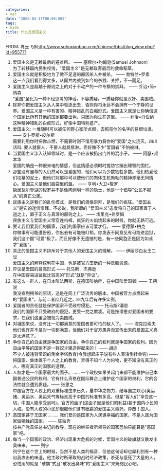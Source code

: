 ```yaml
---
categories:
- var
date: "2008-04-17T00:00:00Z"
tags:
- made
title: 什么是爱国主义
---
```


FROM: 冉云飞@http://www.sohoxiaobao.com/chinese/bbs/blog_view.php?id=955771

1. 爱国主义是无赖最后的避难所。 —— 塞缪尔•约翰逊(Samuel Johnson)  
为了转移国内民生视线，"爱国主义"是无赖政客最后的救命稻草。
2. 爱国主义就是积极地为了微不足道的原因杀人并被杀。 —— 勃特兰•罗素  
这一点我们看到得太多，从国共内战到如今的杀戮、关押，不一而足。
3. 爱国主义是超越于原则之上的对于不动产的一种专横的崇拜。 —— 乔治•简•纳森  
"爱国"圣化为一种不经思考的神话，不容质疑，一质疑你就是汉奸、卖国贼。
4. 除非你把爱国主义从人类中驱逐出去，否则你将永远不会拥有一个宁静的世界。爱国主义是一种有害的、精神错乱的白痴形式。爱国主义就是让你确信这个国家比所有其他的国家都要出色，只因为你生在这里。 —— 乔治•肖伯纳  
这种精神错乱的白痴形式，好像中国特别盛产。
5. 爱国主义: 一堆随时可以被任何野心家所点燃，去照亮他的名字的易燃垃圾。 —— 安卜罗斯•皮尔斯  
需要利用你时把你点燃，不需要时则不惜用暴力将你的"爱国"之火浇灭。四川话叫: 要人就要人，不要人就屙尿淋。但好像不少"爱国者"不怕被淋。
6. 当爱国主义涉入认知领域时，是一个应该被扔出门外的混小子。 —— 阿瑟•叔本华  
爱国的确是一种很来电的情感，但这情感必须时时提防它蹦出理智的围栏。
7. 那些没有自尊的人仍然可以是爱国的，他们可以为少数牺牲多数。他们热爱他们坟墓的泥土，但他们对那种可以使他们的肉体生机勃勃的精神却毫无同情心。爱国主义是他们脑袋里的蛆。 —— 亨利•大卫•梭罗  
隐居瓦尔登湖的梭罗并不是像陶渊明一样的隐士，他是一个倡导"公民不服从"的真正公民。
8. 民族主义是我们的乱伦模式，是我们的偶像崇拜，是我们的疯狂。"爱国主义"是它的迷信崇拜。不必说，我所谓的 "爱国主义"态度将自己的国家置于人道之上，置于正义与真理的原则之上。 —— 埃里克•弗罗姆  
民族主义与爱国主义常穿连裆裤，疯狂的火焰烧起来的时候，你就无路可逃。
9. 要让我们爱我们的国家，我们的国家应该可爱才行。 —— 爱德蒙•柏克  
你做事有可能遭告密，你出去有可能被盯梢，你发表不同意见有可能进监狱，我们这个国"可爱"极了。而且好像不无遗憾的是，有一些同胞正是因为如此才"爱国"。
10. 真正的爱国主义不排斥对于其他人的爱国主义的理解。 —— 伊丽莎白女王二世  
爱国主义的解释权利在中国，也是被官方垄断的一种洗脑资源。
11. 异议是爱国的最高形式 —— 托马斯．杰弗逊  
在中国容易进监狱比较高的"形式"就是"异议"。
12. 有这么一群人，在日本叫法西斯，在德国叫纳粹，在中国叫爱国者!  —— 王朔说  
我没查到朔爷的原话，这是在网上广泛流传的版本。中国被官方点燃起来的"爱国者"，与前二者庶几近之，四九年后有许多实例。
13. 爱国者的责任就是保护国家不受政府侵犯。 —— 托马斯?潘恩  
我们的国家不只受政府的侵犯，更受一党之欺凌。可是按潘恩对爱国者的要求，在我们这里会被视为卖国贼。
14. 对祖国来说，没有比一切都满意的爱国者更可怕的敌人了。 —— 涅克拉索夫  
他们也许并不是对一切都满意，但他们对于官方愚弄而宣传出来的爱国主义真是太满意了。
15. 争你自己的自由就是争国家的自由，争你自己的权利就是争国家的权利。因为自由平等的国家不是一群奴才建造得起来的！ —— 胡适  
不少人被违背常识的倒金字塔教育(令我想起庄子说有些人表演倒挂金钩) —— 把国家、集体置于个人之上的教育，弄得不知个人为何物，更不知没有真正的人，哪有真正的国家的道理。
16. 人权才是一个国家最大的面子。…… 一个政权如果关起门来都不能维护自己本国普通公民的权利，它有什么资格在国际舞台上维护这个国家的权利，它的合法性就会遭到质疑。—— 张思之  
中国官方在人权上的双重标准由来已久，量中华之物力，结与国之欢心(奥运猪、奥运水、奥运天气等标淮高于中国的标准有多高，但是"客人们"享受这一切，中国人能享受到吗)。官方的面子(这面子里是他们的利益)甚于国内小民的人权。没有人权的小民却很服他们含有砒霜的爱国主义毒药。异哉！国人。
17. 恶国家甚于无国家；…… 我们爱的是国家为人民谋幸福的国家，不是人民为国家做牺牲的国家。 —— 陈独秀  
按共产党首任总书记的教导，现在的继任者所领导的国家恐怕只能算是"恶国家"吧。
18. 每当一个国家的政治、经济出现重大危机的时候，爱国主义的破旗就又散发出臭味来。 —— 列宁  
列宁在这个世上的时候，当然不是人类的福音，但他这句话却也犀利到有一种自我攻击的味道，他主政时所采取的战时经济政策，杀死与饿死了大量的人，恐怕用的就是 "破旗"式且"散发出臭味"的"爱国主义"来笼络民心吧。

